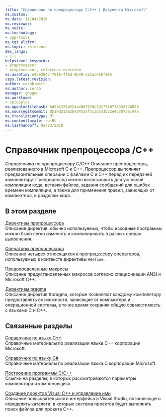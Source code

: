 ```yaml
---
title: "Справочник по препроцессору C/C++ | Документы Microsoft"
ms.custom: 
ms.date: 11/04/2016
ms.reviewer: 
ms.suite: 
ms.technology:
- cpp-tools
ms.tgt_pltfrm: 
ms.topic: reference
dev_langs:
- C++
helpviewer_keywords:
- preprocessor
- preprocessor, reference overview
ms.assetid: e4a52843-7016-4f6d-8b40-cb1ace18f805
caps.latest.revision: 
author: corob-msft
ms.author: corob
manager: ghogen
ms.workload:
- cplusplus
ms.openlocfilehash: 6d5af379d224a4967978c2d17f607f4332376859
ms.sourcegitcommit: d51ed21ab2b434535f5c1d553b22e432073e1478
ms.translationtype: MT
ms.contentlocale: ru-RU
ms.lasthandoff: 02/23/2018
---
```

# <a name="cc-preprocessor-reference"></a>Cправочник препроцессора /C++
*Справочника по препроцессору C/C++* Описание препроцессора, реализованного в Microsoft C и C++. Препроцессор выполняет предварительные операции с файлами C и C++ перед их передачей компилятору. Препроцессор можно использовать для условной компиляции кода, вставки файлов, задания сообщений для ошибок времени компиляции, а также для применения правил, зависящих от компьютера, к разделам кода.  
  
## <a name="in-this-section"></a>В этом разделе  
 [Директивы препроцессора](../preprocessor/preprocessor-directives.md)  
 Описание директив, обычно используемых, чтобы исходные программы можно было легко изменять и компилировать в разных средах выполнения.  
  
 [Операторы препроцессора](../preprocessor/preprocessor-operators.md)  
 Описание четырех относящихся к препроцессору операторов, используемых в контексте директивы `#define`.  
  
 [Предопределенные макросы](../preprocessor/predefined-macros.md)  
 Описание предустановленных макросов согласно спецификации ANSI и Microsoft C++.  
  
 [Директивы pragma](../preprocessor/pragma-directives-and-the-pragma-keyword.md)  
 Описание директив #pragma, которые позволяют каждому компилятору предоставлять возможности, зависящие от компьютера и операционной системы, в то же время сохраняя общую совместимость с языками C и C++.  
  
## <a name="related-sections"></a>Связанные разделы  
 [Справочник по языку C++](../cpp/cpp-language-reference.md)  
 Справочные материалы по реализации языка C++ корпорации Microsoft.  
  
 [Справочник по языку C#](../c-language/c-language-reference.md)  
 Справочные материалы по реализации языка C корпорации Microsoft.  
  
 [Построение программы C/C++](../build/reference/c-cpp-building-reference.md)  
 Ссылки на разделы, в которых рассматриваются параметры компилятора и компоновщика.  
  
 [Создание проектов Visual C++ и управление ими](../ide/creating-and-managing-visual-cpp-projects.md)  
 Описание пользовательского интерфейса в Visual Studio, позволяющего определять каталоги, в которых система проектов будет выполнять поиск файлов для проекта C++.